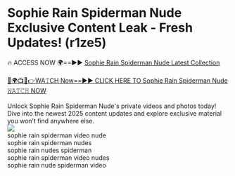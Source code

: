 # Sophie Rain Spiderman Nude Exclusive Content Leak - Fresh Updates! (r1ze5)

🔥 ACCESS NOW 🌍==►► <a href="https://tinyurl.com/2mz8nhtm" rel="nofollow">Sophie Rain Spiderman Nude Latest Collection</a>
<br><br>
[🔴🌍📺📱👉WA𝚃CH Now==►► CLICK HERE TO Sophie Rain Spiderman Nude 𝚆𝙰𝚃𝙲𝙷 NOW](https://tinyurl.com/2mz8nhtm)
<br><br>
Unlock Sophie Rain Spiderman Nude's private videos and photos today! Dive into the newest 2025 content updates and explore exclusive material you won’t find anywhere else.
<br>
<a href="https://tinyurl.com/2mz8nhtm" rel="nofollow" data-target="animated-image.originalLink"><img src="https://camo.githubusercontent.com/8a4f000d20f83aca3bf7ec5f350d767afa0574a8a352519fd8cfa583a6f93a33/68747470733a2f2f692e696d6775722e636f6d2f644a486b345a712e676966" data-canonical-src="https://i.imgur.com/dJHk4Zq.gif" style="max-width: 100%; display: inline-block;" data-target="animated-image.originalImage"></a>
<br>
sophie rain spiderman video nude<br>
sophie rain spiderman nudes<br>
sophie rain nudes spiderman<br>
sophie rain spiderman video nudes<br>
sophie rain nude spiderman video